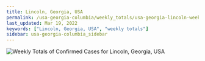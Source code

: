 ```yaml
---
title: Lincoln, Georgia, USA
permalink: /usa-georgia-columbia/weekly_totals/usa-georgia-lincoln-weekly_totals.html
last_updated: Mar 19, 2022
keywords: ["Lincoln, Georgia, USA", "weekly totals"]
sidebar: usa-georgia-columbia_sidebar
---
```


![Weekly Totals of Confirmed Cases for Lincoln, Georgia, USA](/covid_tracker/images/graphs/usa-georgia-lincoln-weekly_totals_graph.png)
